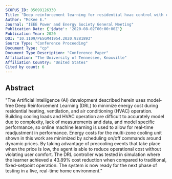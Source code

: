 ```yaml
---
SCOPUS_ID: 85099126330
Title: "Deep reinforcement learning for residential hvac control with consideration of human occupancy"
Author: "McKee E."
Journal: "IEEE Power and Energy Society General Meeting"
Publication Date: {'$date': '2020-08-02T00:00:00Z'}
Publication Year: 2020
DOI: "10.1109/PESGM41954.2020.9281893"
Source Type: "Conference Proceeding"
Document Type: "cp"
Document Type Description: "Conference Paper"
Affiliation: "The University of Tennessee, Knoxville"
Affiliation Country: "United States"
Cited by count: 6
---
```


## Abstract
"The Artificial Intelligence (AI) development described herein uses model-free Deep Reinforcement Learning (DRL) to minimize energy cost during residential heating, ventilation, and air conditioning (HVAC) operation. Building cooling loads and HVAC operation are difficult to accurately model due to complexity, lack of measurements and data, and model specific performance, so online machine learning is used to allow for real-time readjustment in performance. Energy costs for the multi-zone cooling unit shown in this work are minimized by scheduling on/off commands around dynamic prices. By taking advantage of precooling events that take place when the price is low, the agent is able to reduce operational cost without violating user comfort. The DRL controller was tested in simulation where the learner achieved a 43.89% cost reduction when compared to traditional, fixed-setpoint operation. The system is now ready for the next phase of testing in a live, real-time home environment."
